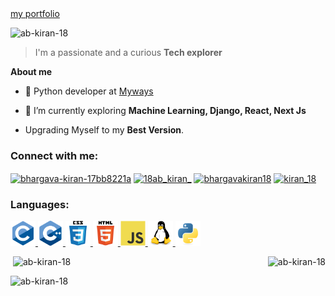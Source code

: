 <br />
<br />

[my portfolio](https://ab-kiran.000webhostapp.com/)
 
<p> <img src="https://komarev.com/ghpvc/?username=ab-kiran-18&label=Profile%20views&color=e89b17&style=flat" alt="ab-kiran-18" /> </p>


> I'm a passionate and a curious **Tech explorer**

**About me**

- 💼 Python developer at [Myways](http://myways.ai)

- 🌱 I’m currently exploring **Machine Learning, Django, React, Next Js**

- Upgrading Myself to my **Best Version**. 
 

<h3 align="left">Connect with me:</h3>
<p align="left">
<a href="https://www.linkedin.com/in/bhargava-kiran-17bb8221a/" target="blank"><img align="center" src="https://raw.githubusercontent.com/rahuldkjain/github-profile-readme-generator/master/src/images/icons/Social/linked-in-alt.svg" alt="bhargava-kiran-17bb8221a" height="30" width="40" /></a>
<a href="https://www.instagram.com/18ab_kiran_/" target="blank"><img align="center" src="https://raw.githubusercontent.com/rahuldkjain/github-profile-readme-generator/master/src/images/icons/Social/instagram.svg" alt="18ab_kiran_" height="30" width="40" /></a>
<a href="https://auth.geeksforgeeks.org/user/bhargavakiran18" target="blank"><img align="center" src="https://raw.githubusercontent.com/rahuldkjain/github-profile-readme-generator/master/src/images/icons/Social/geeks-for-geeks.svg" alt="bhargavakiran18" height="30" width="40" /></a>
<a href="https://www.codechef.com/users/kiran_18" target="blank"><img align="center" src="https://cdn.jsdelivr.net/npm/simple-icons@3.1.0/icons/codechef.svg" alt="kiran_18" height="30" width="40" /></a>
</p>

<h3 align="left">Languages:</h3>
<p align="left"> <a href="https://www.cprogramming.com/" target="_blank"> <img src="https://raw.githubusercontent.com/devicons/devicon/master/icons/c/c-original.svg" alt="c" width="40" height="40"/> </a> <a href="https://www.w3schools.com/cpp/" target="_blank"> <img src="https://raw.githubusercontent.com/devicons/devicon/master/icons/cplusplus/cplusplus-original.svg" alt="cplusplus" width="40" height="40"/> </a> <a href="https://www.w3schools.com/css/" target="_blank"> <img src="https://raw.githubusercontent.com/devicons/devicon/master/icons/css3/css3-original-wordmark.svg" alt="css3" width="40" height="40"/> </a> <a href="https://www.w3.org/html/" target="_blank"> <img src="https://raw.githubusercontent.com/devicons/devicon/master/icons/html5/html5-original-wordmark.svg" alt="html5" width="40" height="40"/> </a>  <a href="https://developer.mozilla.org/en-US/docs/Web/JavaScript" target="_blank"> <img src="https://raw.githubusercontent.com/devicons/devicon/master/icons/javascript/javascript-original.svg" alt="javascript" width="40" height="40"/> </a> <a href="https://www.linux.org/" target="_blank"> <img src="https://raw.githubusercontent.com/devicons/devicon/master/icons/linux/linux-original.svg" alt="linux" width="40" height="40"/> </a> <a href="https://www.python.org" target="_blank"> <img src="https://raw.githubusercontent.com/devicons/devicon/master/icons/python/python-original.svg" alt="python" width="40" height="40"/> </a>  </p>


<p>
  <img align="right" src="https://github-readme-stats.vercel.app/api/top-langs?username=ab-kiran-18&show_icons=true&locale=en&layout=compact_color=ffffff&icon_color=bb2acf&text_color=daf7dc&bg_color=141321" alt="ab-kiran-18" /></p>

<p>&nbsp;<img src="https://github-readme-stats.vercel.app/api?username=ab-kiran-18&show_icons=true&theme=dark&locale=en" alt="ab-kiran-18" /></p>


<p><img src="https://github-readme-streak-stats.herokuapp.com/?user=ab-kiran-18&theme=dark" alt="ab-kiran-18" /></p>

